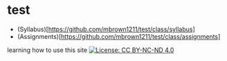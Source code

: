 # test

- (Syllabus)[https://github.com/mbrown1211/test/class/syllabus] 
- (Assignments)[https://github.com/mbrown1211/test/class/assignments]

learning how to use this site
[![License: CC BY-NC-ND 4.0](https://img.shields.io/badge/License-CC%20BY--NC--ND%204.0-lightgrey.svg)](https://creativecommons.org/licenses/by-nc-nd/4.0/)

